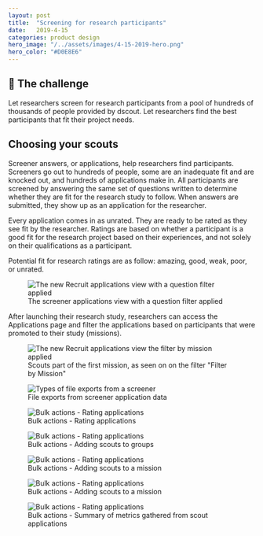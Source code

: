 ```yaml
---
layout: post
title:  "Screening for research participants"
date:   2019-4-15
categories: product design
hero_image: "/../assets/images/4-15-2019-hero.png"
hero_color: "#D0E8E6"
---
```


<div class="problem-statement">
	<h2>💪 The challenge</h2>
	Let researchers screen for research participants from a pool of hundreds of thousands of people provided by dscout. Let researchers find the best participants that fit their project needs.
</div>

## Choosing your scouts
Screener answers, or applications, help researchers find participants. Screeners go out to hundreds of people, some are an inadequate fit and are knocked out, and hundreds of applications make in. All participants are screened by answering the same set of questions written to determine whether they are fit for the research study to follow. When answers are submitted, they show up as an application for the researcher.

Every application comes in as unrated. They are ready to be rated as they see fit by the researcher. Ratings are based on whether a participant is a good fit for the research project based on their experiences, and not solely on their qualifications as a participant.

Potential fit for research ratings are as follow: amazing, good, weak, poor, or unrated.

<figure>
	<img src="{{ site.baseurl }}/assets/images/recruit-1.png" title="The new Recruit applications view with a question filter applied" />
	<figcaption class="media-caption center">The screener applications view with a question filter applied</figcaption>
</figure>

After launching their research study, researchers can access the Applications page and filter the applications based on participants that were promoted to their study (missions).

<figure>
	<img src="{{ site.baseurl }}/assets/images/recruit-2.png" title="The new Recruit applications view the filter by mission applied" />
	<figcaption class="media-caption center">Scouts part of the first mission, as seen on on the filter "Filter by Mission"</figcaption>
</figure>

<figure>
	<img src="{{ site.baseurl }}/assets/images/recruit-3.png" title="Types of file exports from a screener" />
	<figcaption class="media-caption center">File exports from screener application data</figcaption>
</figure>

<figure>
	<img src="{{ site.baseurl }}/assets/images/recruit-4.png" title="Bulk actions - Rating applications" />
	<figcaption class="media-caption center">Bulk actions - Rating applications</figcaption>
</figure>

<figure>
	<img src="{{ site.baseurl }}/assets/images/recruit-5.png" title="Bulk actions - Rating applications" />
	<figcaption class="media-caption center">Bulk actions - Adding scouts to groups</figcaption>
</figure>

<figure>
	<img src="{{ site.baseurl }}/assets/images/recruit-6.png" title="Bulk actions - Rating applications" />
	<figcaption class="media-caption center">Bulk actions - Adding scouts to a mission</figcaption>
</figure>

<figure>
	<img src="{{ site.baseurl }}/assets/images/recruit-7.png" title="Bulk actions - Rating applications" />
	<figcaption class="media-caption center">Bulk actions - Adding scouts to a mission</figcaption>
</figure>

<figure>
	<img src="{{ site.baseurl }}/assets/images/recruit-8.png" title="Bulk actions - Rating applications" />
	<figcaption class="media-caption center">Bulk actions - Summary of metrics gathered from scout applications</figcaption>
</figure>
